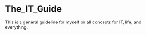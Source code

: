 # The_IT_Guide
This is a general guideline for myself on all concepts for IT, life, and everything.
